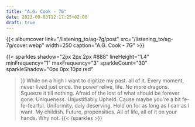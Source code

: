 ```yaml
---
title: "A.G. Cook - 7G"
date: 2023-09-03T12:17:25+02:00
draft: true
---
```



{{< albumcover
    link="/listening_to/ag-7g/post"
    src="/listening_to/ag-7g/cover.webp"
    width=250
    caption="A.G. Cook - 7G"
    >}}



{{< sparkles 
  shadow="2px 2px 2px #888" 
  lineHeight="1.4" 
  minFrequency="1" 
  maxFrequency="3" 
  sparkleCount="30" 
  sparkleShadow="0px 0px 10px red"
>}}
While on a high I want to digitize my past. all of it. Every moment, never lived just once. the power relive, life. No more dragons. Squeeze it till nothing. Afraid of the lost of what should be forever gone. Uniqueness. Unjustifiably Upheld. Cause maybe you're a bit fe-fe-fearful. Uniformity, duly deserving. Hold on for as long as I can as I want. My childish. Future, propensities. All of life, all of it on your hands. Why not.
{{< /sparkles >}}

